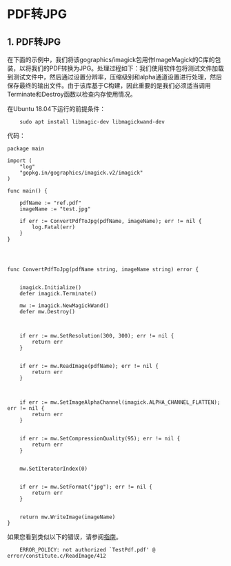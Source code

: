 # PDF转JPG

## 1. PDF转JPG <a id="pdf&#x8F6C;jpg"></a>

在下面的示例中，我们将该gographics/imagick包用作ImageMagick的C库的包装，以将我们的PDF转换为JPG。处理过程如下：我们使用软件包将测试文件加载到测试文件中，然后通过设置分辨率，压缩级别和alpha通道设置进行处理，然后保存最终的输出文件。由于该库基于C构建，因此重要的是我们必须适当调用Terminate和Destroy函数以检查内存使用情况。

在Ubuntu 18.04下运行的前提条件：

```text
    sudo apt install libmagic-dev libmagickwand-dev
```

代码：

```text
package main

import (
    "log"
    "gopkg.in/gographics/imagick.v2/imagick"
)

func main() {

    pdfName := "ref.pdf"
    imageName := "test.jpg"

    if err := ConvertPdfToJpg(pdfName, imageName); err != nil {
        log.Fatal(err)
    }
}




func ConvertPdfToJpg(pdfName string, imageName string) error {

    
    imagick.Initialize()
    defer imagick.Terminate()

    mw := imagick.NewMagickWand()
    defer mw.Destroy()

    
    
    if err := mw.SetResolution(300, 300); err != nil {
        return err
    }

    
    if err := mw.ReadImage(pdfName); err != nil {
        return err
    }

    
    
    if err := mw.SetImageAlphaChannel(imagick.ALPHA_CHANNEL_FLATTEN); err != nil {
        return err
    }

    
    if err := mw.SetCompressionQuality(95); err != nil {
        return err
    }

    
    mw.SetIteratorIndex(0)

    
    if err := mw.SetFormat("jpg"); err != nil {
        return err
    }

    
    return mw.WriteImage(imageName)
}
```

如果您看到类似以下的错误，请参阅[指南](https://alexvanderbist.com/posts/2018/fixing-imagick-error-unauthorized)。

```text
    ERROR_POLICY: not authorized `TestPdf.pdf' @ error/constitute.c/ReadImage/412
```

